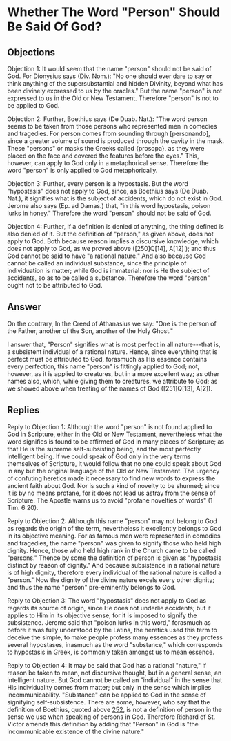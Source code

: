 # Whether The Word "Person" Should Be Said Of God?

## Objections

Objection 1: It would seem that the name "person" should not be said of God. For Dionysius says (Div. Nom.): "No one should ever dare to say or think anything of the supersubstantial and hidden Divinity, beyond what has been divinely expressed to us by the oracles." But the name "person" is not expressed to us in the Old or New Testament. Therefore "person" is not to be applied to God.

Objection 2: Further, Boethius says (De Duab. Nat.): "The word person seems to be taken from those persons who represented men in comedies and tragedies. For person comes from sounding through [personando], since a greater volume of sound is produced through the cavity in the mask. These "persons" or masks the Greeks called {prosopa}, as they were placed on the face and covered the features before the eyes." This, however, can apply to God only in a metaphorical sense. Therefore the word "person" is only applied to God metaphorically.

Objection 3: Further, every person is a hypostasis. But the word "hypostasis" does not apply to God, since, as Boethius says (De Duab. Nat.), it signifies what is the subject of accidents, which do not exist in God. Jerome also says (Ep. ad Damas.) that, "in this word hypostasis, poison lurks in honey." Therefore the word "person" should not be said of God.

Objection 4: Further, if a definition is denied of anything, the thing defined is also denied of it. But the definition of "person," as given above, does not apply to God. Both because reason implies a discursive knowledge, which does not apply to God, as we proved above ([250]Q[14], A[12] ); and thus God cannot be said to have "a rational nature." And also because God cannot be called an individual substance, since the principle of individuation is matter; while God is immaterial: nor is He the subject of accidents, so as to be called a substance. Therefore the word "person" ought not to be attributed to God.

## Answer

On the contrary, In the Creed of Athanasius we say: "One is the person of the Father, another of the Son, another of the Holy Ghost."

I answer that, "Person" signifies what is most perfect in all nature---that is, a subsistent individual of a rational nature. Hence, since everything that is perfect must be attributed to God, forasmuch as His essence contains every perfection, this name "person" is fittingly applied to God; not, however, as it is applied to creatures, but in a more excellent way; as other names also, which, while giving them to creatures, we attribute to God; as we showed above when treating of the names of God ([251]Q[13], A[2]).

## Replies

Reply to Objection 1: Although the word "person" is not found applied to God in Scripture, either in the Old or New Testament, nevertheless what the word signifies is found to be affirmed of God in many places of Scripture; as that He is the supreme self-subsisting being, and the most perfectly intelligent being. If we could speak of God only in the very terms themselves of Scripture, it would follow that no one could speak about God in any but the original language of the Old or New Testament. The urgency of confuting heretics made it necessary to find new words to express the ancient faith about God. Nor is such a kind of novelty to be shunned; since it is by no means profane, for it does not lead us astray from the sense of Scripture. The Apostle warns us to avoid "profane novelties of words" (1 Tim. 6:20).

Reply to Objection 2: Although this name "person" may not belong to God as regards the origin of the term, nevertheless it excellently belongs to God in its objective meaning. For as famous men were represented in comedies and tragedies, the name "person" was given to signify those who held high dignity. Hence, those who held high rank in the Church came to be called "persons." Thence by some the definition of person is given as "hypostasis distinct by reason of dignity." And because subsistence in a rational nature is of high dignity, therefore every individual of the rational nature is called a "person." Now the dignity of the divine nature excels every other dignity; and thus the name "person" pre-eminently belongs to God.

Reply to Objection 3: The word "hypostasis" does not apply to God as regards its source of origin, since He does not underlie accidents; but it applies to Him in its objective sense, for it is imposed to signify the subsistence. Jerome said that "poison lurks in this word," forasmuch as before it was fully understood by the Latins, the heretics used this term to deceive the simple, to make people profess many essences as they profess several hypostases, inasmuch as the word "substance," which corresponds to hypostasis in Greek, is commonly taken amongst us to mean essence.

Reply to Objection 4: It may be said that God has a rational "nature," if reason be taken to mean, not discursive thought, but in a general sense, an intelligent nature. But God cannot be called an "individual" in the sense that His individuality comes from matter; but only in the sense which implies incommunicability. "Substance" can be applied to God in the sense of signifying self-subsistence. There are some, however, who say that the definition of Boethius, quoted above [252](A[1]), is not a definition of person in the sense we use when speaking of persons in God. Therefore Richard of St. Victor amends this definition by adding that "Person" in God is "the incommunicable existence of the divine nature."